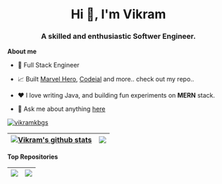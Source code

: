 <h1 align="center">Hi 👋, I'm Vikram</h1>
<h3 align="center">A skilled and enthusiastic Softwer Engineer. </h3>

**About me**

- 💼 Full Stack Engineer
- 📈 Built [Marvel Hero](https://github.com/vikramkbgs/Marvel-Heroes), [Codeial](https://github.com/vikramkbgs/codeial) and more.. check out my repo..
- ❤️ I love writing Java, and building fun experiments on **MERN** stack.

- 💬 Ask me about anything [here](https://github.com/vikramkbgs/vikramkbgs/issues)

<p align="left"> <a href="#"><img src="https://github-profile-trophy.vercel.app/?username=vikramkbgs&theme=darkhub&row=1&column=8" alt="vikramkbgs" /></a></p>


| <a href="https://github.com/vikramkbgs/github-readme-stats"><img align="center" src="https://github-readme-stats.vercel.app/api?username=vikramkbgs&show_icons=true&include_all_commits=true&theme=buefy&hide_border=true" alt="Vikram's github stats" /></a> | <a href="https://github.com/vikramkbgs/github-readme-stats"><img align="center" src="https://github-readme-stats.vercel.app/api/top-langs/?username=vikramkbgs&layout=compact&theme=buefy&hide_border=true" /></a>
| ------------- | ------------- |

**Top Repositories**

| <a href="https://github.com/vikramkbgs/Marvel-Heroes"><img align="center" src="https://github-readme-stats.vercel.app/api/pin/?username=vikramkbgs&repo=Marvel-Heroes&theme=buefy" /></a> | <a href="https://github.com/vikramkbgs/codeial"><img align="center" src="https://github-readme-stats.vercel.app/api/pin/?username=vikramkbgs&repo=codeial&theme=buefy" /></a>
| ------------- | ------------- |
